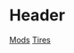 <!-- TITLE: 4 X 4 -->
<!-- SUBTITLE: A quick summary of 4 X 4 -->

# Header
[Mods](/home/auto/4-x-4/mods)
[Tires](/home/auto/4-x-4/tires)